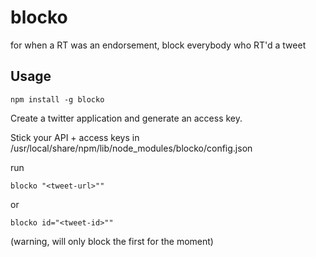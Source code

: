blocko
=============

for when a RT was an endorsement, block everybody who RT'd a tweet


## Usage

```npm install -g blocko```

Create a twitter application and generate an access key.

Stick your API + access keys in /usr/local/share/npm/lib/node_modules/blocko/config.json

run

```blocko "<tweet-url>""```

or

```blocko id="<tweet-id>""```

(warning, will only block the first for the moment)
